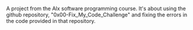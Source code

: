 A project from the Alx software programming course.
It's about using the github repository, "0x00-Fix_My_Code_Challenge" and fixing the errors in the code provided in that repository.

